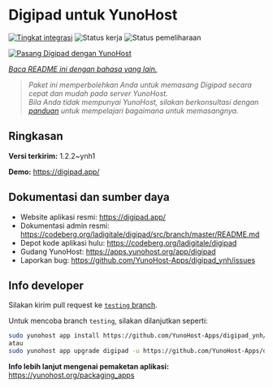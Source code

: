 <!--
N.B.: README ini dibuat secara otomatis oleh <https://github.com/YunoHost/apps/tree/master/tools/readme_generator>
Ini TIDAK boleh diedit dengan tangan.
-->

# Digipad untuk YunoHost

[![Tingkat integrasi](https://dash.yunohost.org/integration/digipad.svg)](https://ci-apps.yunohost.org/ci/apps/digipad/) ![Status kerja](https://ci-apps.yunohost.org/ci/badges/digipad.status.svg) ![Status pemeliharaan](https://ci-apps.yunohost.org/ci/badges/digipad.maintain.svg)

[![Pasang Digipad dengan YunoHost](https://install-app.yunohost.org/install-with-yunohost.svg)](https://install-app.yunohost.org/?app=digipad)

*[Baca README ini dengan bahasa yang lain.](./ALL_README.md)*

> *Paket ini memperbolehkan Anda untuk memasang Digipad secara cepat dan mudah pada server YunoHost.*  
> *Bila Anda tidak mempunyai YunoHost, silakan berkonsultasi dengan [panduan](https://yunohost.org/install) untuk mempelajari bagaimana untuk memasangnya.*

## Ringkasan



**Versi terkirim:** 1.2.2~ynh1

**Demo:** <https://digipad.app/>
## Dokumentasi dan sumber daya

- Website aplikasi resmi: <https://digipad.app/>
- Dokumentasi admin resmi: <https://codeberg.org/ladigitale/digipad/src/branch/master/README.md>
- Depot kode aplikasi hulu: <https://codeberg.org/ladigitale/digipad>
- Gudang YunoHost: <https://apps.yunohost.org/app/digipad>
- Laporkan bug: <https://github.com/YunoHost-Apps/digipad_ynh/issues>

## Info developer

Silakan kirim pull request ke [`testing` branch](https://github.com/YunoHost-Apps/digipad_ynh/tree/testing).

Untuk mencoba branch `testing`, silakan dilanjutkan seperti:

```bash
sudo yunohost app install https://github.com/YunoHost-Apps/digipad_ynh/tree/testing --debug
atau
sudo yunohost app upgrade digipad -u https://github.com/YunoHost-Apps/digipad_ynh/tree/testing --debug
```

**Info lebih lanjut mengenai pemaketan aplikasi:** <https://yunohost.org/packaging_apps>
